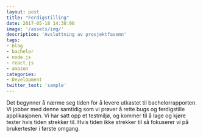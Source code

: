 ```yaml
---
layout: post
title: "Ferdigstilling"
date: 2017-05-18 14:30:00
image: '/assets/img/'
description: 'Avsluttning av prosjektfasemn'
tags: 
- blog
- bachelor
- node.js
- react.js
- amazon
categories:
- Development
twitter_text: 'sample'
---
```


Det begynner å nærme seg tiden for å levere utkastet til bachelorrapporten. Vi jobber med denne samtidig som vi prøver å rette bugs og ferdigstille applikasjonen.
Vi har satt opp et testmiljø, og kommer til å lage og kjøre tester hvis tiden strekker til. Hvis tiden ikke strekker til så fokuserer vi på brukertester i første omgang.
